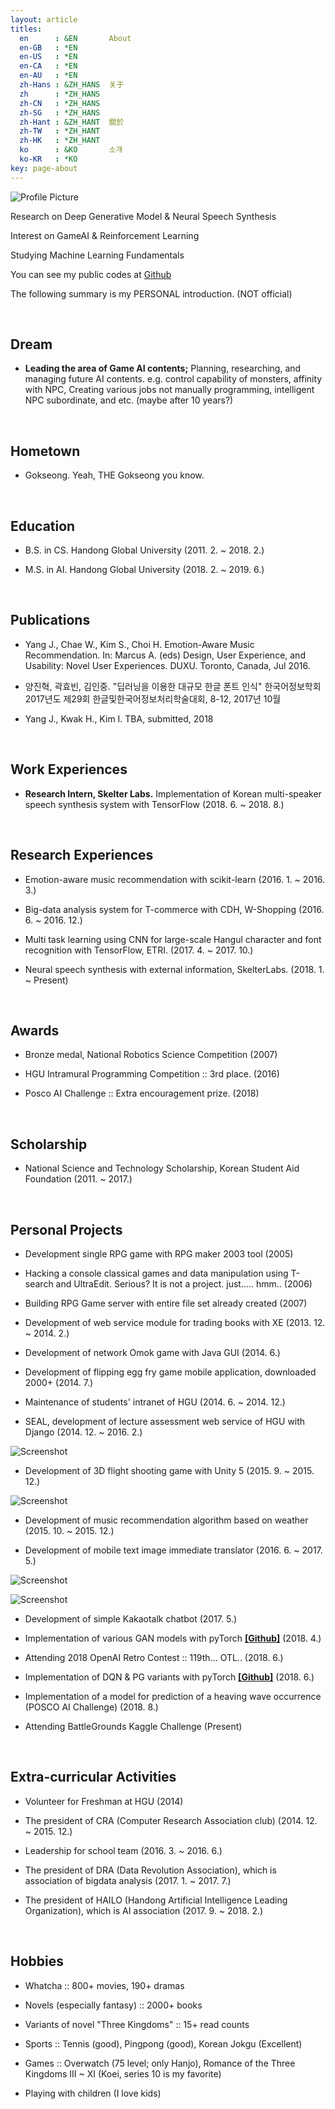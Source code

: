 ```yaml
---
layout: article
titles:
  en      : &EN       About
  en-GB   : *EN
  en-US   : *EN
  en-CA   : *EN
  en-AU   : *EN
  zh-Hans : &ZH_HANS  关于
  zh      : *ZH_HANS
  zh-CN   : *ZH_HANS
  zh-SG   : *ZH_HANS
  zh-Hant : &ZH_HANT  關於
  zh-TW   : *ZH_HANT
  zh-HK   : *ZH_HANT
  ko      : &KO       소개
  ko-KR   : *KO
key: page-about
---
```


<img src="{{ site.baseurl }}/assets/profile-placeholder.gif" title="Profile Picture" class="profile">


Research on Deep Generative Model & Neural Speech Synthesis

Interest on GameAI & Reinforcement Learning

Studying Machine Learning Fundamentals

You can see my public codes at [Github][mygithub]

The following summary is my PERSONAL introduction. (NOT official)

<br />

## Dream

* <b>Leading the area of Game AI contents;</b> Planning, researching, and managing future AI contents. e.g. control capability of monsters, affinity with NPC, Creating various jobs not manually programming, intelligent NPC subordinate, and etc. (maybe after 10 years?)

<br />

## Hometown

* Gokseong. Yeah, THE Gokseong you know.

<br />

## Education

* B.S. in CS. Handong Global University (2011. 2. ~ 2018. 2.)

* M.S. in AI. Handong Global University (2018. 2. ~ 2019. 6.)

<br />

## Publications

* Yang J., Chae W., Kim S., Choi H. Emotion-Aware Music Recommendation. In: Marcus A. (eds) Design, User Experience, and Usability: Novel User Experiences. DUXU. Toronto, Canada, Jul 2016.

* 양진혁, 곽효빈, 김인중. "딥러닝을 이용한 대규모 한글 폰트 인식" 한국어정보학회 2017년도 제29회 한글및한국어정보처리학술대회, 8-12, 2017년 10월 

* Yang J., Kwak H., Kim I. TBA, submitted, 2018

<br />

## Work Experiences

* <b>Research Intern, Skelter Labs.</b> Implementation of Korean multi-speaker speech synthesis system with TensorFlow (2018. 6. ~ 2018. 8.)

<br />

## Research Experiences

* Emotion-aware music recommendation with scikit-learn (2016. 1. ~ 2016. 3.)

* Big-data analysis system for T-commerce with CDH, W-Shopping (2016. 6. ~ 2016. 12.)

* Multi task learning using CNN for large-scale Hangul character and font recognition with TensorFlow, ETRI. (2017. 4. ~ 2017. 10.)

* Neural speech synthesis with external information, SkelterLabs. (2018. 1. ~ Present)

<br />

## Awards

* Bronze medal, National Robotics Science Competition (2007)

* HGU Intramural Programming Competition :: 3rd place. (2016)

* Posco AI Challenge :: Extra encouragement prize. (2018)

<br />

## Scholarship

* National Science and Technology Scholarship, Korean Student Aid Foundation (2011. ~ 2017.)

<br />

## Personal Projects

* Development single RPG game with RPG maker 2003 tool (2005)

* Hacking a console classical games and data manipulation using T-search and UltraEdit. Serious? It is not a project. just..... hmm.. (2006)

* Building RPG Game server with entire file set already created (2007)

* Development of web service module for trading books with XE (2013. 12. ~ 2014. 2.)

* Development of network Omok game with Java GUI (2014. 6.)

* Development of flipping egg fry game mobile application, downloaded 2000+ (2014. 7.)

* Maintenance of students' intranet of HGU (2014. 6. ~ 2014. 12.)

* SEAL, development of lecture assessment web service of HGU with Django (2014. 12. ~ 2016. 2.)

![Screenshot](https://raw.githubusercontent.com/yangyangii/yangyangii.github.io/master/assets/_about/seal.jpg "seal")

* Development of 3D flight shooting game with Unity 5 (2015. 9. ~ 2015. 12.)

![Screenshot](https://raw.githubusercontent.com/yangyangii/yangyangii.github.io/master/assets/_about/shooting.jpg "shooting-game")

* Development of music recommendation algorithm based on weather (2015. 10. ~ 2015. 12.)

* Development of mobile text image immediate translator (2016. 6. ~ 2017. 5.)

![Screenshot](https://raw.githubusercontent.com/yangyangii/yangyangii.github.io/master/assets/_about/translator1.jpg "translator1")

![Screenshot](https://raw.githubusercontent.com/yangyangii/yangyangii.github.io/master/assets/_about/translator2.jpg "translator2")

* Development of simple Kakaotalk chatbot (2017. 5.)

* Implementation of various GAN models with pyTorch [<b>[Github]</b>](https://github.com/Yangyangii/GAN-Tutorial) (2018. 4.)

* Attending 2018 OpenAI Retro Contest :: 119th... OTL.. (2018. 6.)

* Implementation of DQN & PG variants with pyTorch [<b>[Github]</b>](https://github.com/Yangyangii/deep-rl-pytorch) (2018. 6.)

* Implementation of a model for prediction of a heaving wave occurrence (POSCO AI Challenge) (2018. 8.)

* Attending BattleGrounds Kaggle Challenge (Present)

<br />

## Extra-curricular Activities

* Volunteer for Freshman at HGU (2014)

* The president of CRA (Computer Research Association club) (2014. 12. ~ 2015. 12.)

* Leadership for school team (2016. 3. ~ 2016. 6.)

* The president of DRA (Data Revolution Association), which is association of bigdata analysis (2017. 1. ~ 2017. 7.)

* The president of HAILO (Handong Artificial Intelligence Leading Organization), which is AI association (2017. 9. ~ 2018. 2.)

<br />

## Hobbies

* Whatcha :: 800+ movies, 190+ dramas

* Novels (especially fantasy) :: 2000+ books

* Variants of novel "Three Kingdoms" :: 15+ read counts

* Sports :: Tennis (good), Pingpong (good), Korean Jokgu (Excellent)

* Games :: Overwatch (75 level; only Hanjo), Romance of the Three Kingdoms III ~ XI (Koei, series 10 is my favorite)

* Playing with children (I love kids)


[mygithub]: https://github.com/Yangyangii
[myhome]: https://yangyangii.github.io
